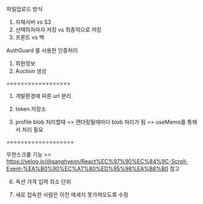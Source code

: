 파일업로드 방식

1. 자체서버 vs S3
2. 선택하자마자 저장 vs 최종적으로 저장
3. 프론트 vs 백

AuthGuard 를 사용한 인증처리

1. 회원정보
2. Auction 생성

==================

1. 개발환경에 따른 url 분리
2. token 저장소

3. profile blob 처리할때 => 랜더링될때마다 blob 처리가 됨
   => useMemo를 통해서 처리 필요

===================

무한스크롤 기능
=> https://velog.io/@sanghyeon/React%EC%97%90%EC%84%9C-Scroll-Event-%EA%B0%90%EC%A7%80%ED%95%98%EA%B8%B0 참고

6. 옥션 가격 입력 최소 단위

7. 새로 접속한 사람은 이전 메세지 못가져오도록 수정
